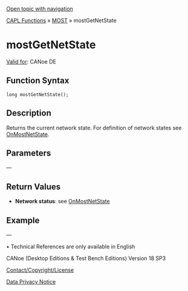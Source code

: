 [Open topic with navigation](../../../../../CANoeDEFamily.htm#Topics/CAPLFunctions/MOST/Functions/CAPLfunctionMOSTGetNetState.md)

[CAPL Functions](../../CAPLfunctions.md) » [MOST](../CAPLfunctionsMOSTOverview.md) » mostGetNetState

# mostGetNetState

[Valid for](../../../Shared/FeatureAvailability.md):  CANoe DE

## Function Syntax

```plaintext
long mostGetNetState();
```

## Description

Returns the current network state. For definition of network states see [OnMostNetState](../EventProcedures/CAPLfunctionOnMOSTNetState.md).

## Parameters

—

## Return Values

- **Network status**: see [OnMostNetState](../EventProcedures/CAPLfunctionOnMOSTNetState.md)

## Example

—

•  Technical References are only available in English

CANoe (Desktop Editions & Test Bench Editions) Version 18 SP3

[Contact/Copyright/License](../../../Shared/ContactCopyrightLicense.md)

[Data Privacy Notice](https://www.vector.com/int/en/company/get-info/privacy-policy/)
